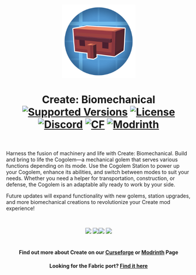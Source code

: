 <p align="center"><img src="./.idea/icon.png" alt="Logo" width="200"></p>
<h1 align="center">Create: Biomechanical  <br>
	<a href="https://www.curseforge.com/minecraft/mc-mods/create/files"><img src="https://cf.way2muchnoise.eu/versions/328085(c70039).svg" alt="Supported Versions"></a>
	<a href="https://github.com/TheGasMan2/create-biomechanical/blob/main/LICENCE"><img src="https://img.shields.io/github/license/Creators-of-Create/Create?style=flat&color=900c3f" alt="License"></a>
	<a href="https://discord.gg/Gz9SHZTGT7"><img src="https://img.shields.io/discord/620934202875183104?color=5865f2&label=Discord&style=flat" alt="Discord"></a>
	<a href="https://www.curseforge.com/minecraft/mc-mods/create"><img src="http://cf.way2muchnoise.eu/328085.svg" alt="CF"></a>
    <a href="https://modrinth.com/mod/create"><img src="https://img.shields.io/modrinth/dt/create?logo=modrinth&label=&suffix=%20&style=flat&color=242629&labelColor=5ca424&logoColor=1c1c1c" alt="Modrinth"></a>
    <br><br>
</h1>

<p>Harness the fusion of machinery and life with Create: Biomechanical. Build and bring to life the Cogolem—a mechanical golem that serves various functions depending on its mode. Use the Cogolem Station to power up your Cogolem, enhance its abilities, and switch between modes to suit your needs. Whether you need a helper for transportation, construction, or defense, the Cogolem is an adaptable ally ready to work by your side.</p>
<p>Future updates will expand functionality with new golems, station upgrades, and more biomechanical creations to revolutionize your Create mod experience!</p>
<p>&nbsp;</p>
<p align="center"><a href="https://github.com/Creators-of-Create/Create/issues"><img src="https://i.imgur.com/qPmjSXy.png" width="160" /></a> <a href="https://www.youtube.com/channel/UCrKV2QTuyGcv4E3eSJpBiYA/playlists"><img src="https://i.imgur.com/L1bU9mr.png" width="160" /></a><a href="https://discord.gg/hmaD7Se"><img src="https://i.imgur.com/uf6V9ZX.png" width="160" /></a> <a href="https://github.com/Creators-of-Create/Create/wiki/Supporting-the-Project"><img src="https://i.imgur.com/fHQ45KR.png" width="227" /></a></p>

<h1></h1>
<h4 align="center">Find out more about Create on our <a href="https://www.curseforge.com/minecraft/mc-mods/create">Curseforge</a> or <a href="https://modrinth.com/mod/create">Modrinth</a> Page</h4>
<h4 align="center">Looking for the Fabric port? <a href="https://github.com/Fabricators-of-Create/Create">Find it here</a></h4>
